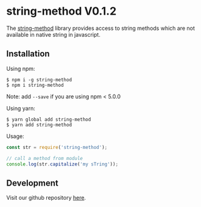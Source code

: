 # string-method V0.1.2

The [string-method](https://github.com/oreste-abizera/string-method) library provides access to string methods which are not available in native string in javascript.

## Installation

Using npm:

```shell
$ npm i -g string-method
$ npm i string-method
```

Note: add `--save` if you are using npm < 5.0.0

Using yarn:

```shell
$ yarn global add string-method
$ yarn add string-method
```

Usage:

```js
const str = require('string-method');

// call a method from module
console.log(str.capitalize('my sTring'));
```

## Development

Visit our github repository [here](https://github.com/oreste-abizera/string-method).
